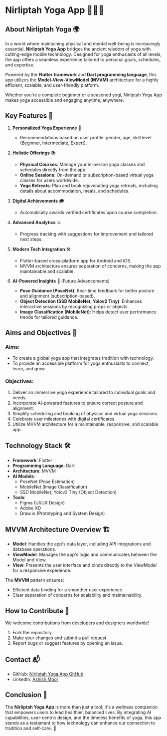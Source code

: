 # Nirliptah Yoga App 🧘‍♀️📱  

## About Nirliptah Yoga 🌍  
In a world where maintaining physical and mental well-being is increasingly essential, **Nirliptah Yoga App** bridges the ancient wisdom of yoga with cutting-edge mobile technology. Designed for yoga enthusiasts of all levels, the app offers a seamless experience tailored to personal goals, schedules, and expertise.  

Powered by the **Flutter framework** and **Dart programming language**, this app utilizes the **Model-View-ViewModel (MVVM)** architecture for a highly efficient, scalable, and user-friendly platform.  

Whether you're a complete beginner or a seasoned yogi, Nirliptah Yoga App makes yoga accessible and engaging anytime, anywhere.  

## Key Features 🌟  

1. **Personalized Yoga Experience** 👤  
   - Recommendations based on user profile: gender, age, skill level (Beginner, Intermediate, Expert).  

2. **Holistic Offerings** 📚  
   - **Physical Courses**: Manage your in-person yoga classes and schedules directly from the app.  
   - **Online Sessions**: On-demand or subscription-based virtual yoga classes for users worldwide.  
   - **Yoga Retreats**: Plan and book rejuvenating yoga retreats, including details about accommodation, meals, and schedules.  

3. **Digital Achievements** 🎓  
   - Automatically awards verified certificates upon course completion.  

4. **Advanced Analytics** 📊  
   - Progress tracking with suggestions for improvement and tailored next steps.  

5. **Modern Tech Integration** 🛠️  
   - Flutter-based cross-platform app for Android and iOS.  
   - MVVM architecture ensures separation of concerns, making the app maintainable and scalable.  

6. **AI-Powered Insights** 🤖 (Future Advancements) 
   - **Pose Guidance (PoseNet)**: Real-time feedback for better posture and alignment (subscription-based).  
   - **Object Detection (SSD MobileNet, Yolov2 Tiny)**: Enhances interactive sessions by recognizing props or objects.  
   - **Image Classification (MobileNet)**: Helps detect user performance trends for tailored guidance.  

## Aims and Objectives 🎯  

### Aims:  
- To create a global yoga app that integrates tradition with technology.  
- To provide an accessible platform for yoga enthusiasts to connect, learn, and grow.  

### Objectives:  
1. Deliver an immersive yoga experience tailored to individual goals and needs.  
2. Incorporate AI-powered features to ensure correct posture and alignment.  
3. Simplify scheduling and booking of physical and virtual yoga sessions.  
4. Celebrate user milestones with digital certificates.  
5. Utilize MVVM architecture for a maintainable, responsive, and scalable app.  

## Technology Stack 🛠️  

- **Framework**: Flutter  
- **Programming Language**: Dart  
- **Architecture**: MVVM  
- **AI Models**:  
  - PoseNet (Pose Estimation)  
  - MobileNet (Image Classification)  
  - SSD MobileNet, Yolov2 Tiny (Object Detection)  
- **Tools**:  
  - Figma (UI/UX Design)  
  - Adobe XD  
  - Draw.io (Prototyping and System Design)  

## MVVM Architecture Overview 🏗️  

- **Model**: Handles the app's data layer, including API integrations and database operations.  
- **ViewModel**: Manages the app's logic and communicates between the Model and View.  
- **View**: Presents the user interface and binds directly to the ViewModel for a responsive experience.  

The **MVVM** pattern ensures:  
- Efficient data binding for a smoother user experience.  
- Clear separation of concerns for scalability and maintainability.  

## How to Contribute 🤝  

We welcome contributions from developers and designers worldwide!  
1. Fork the repository.  
2. Make your changes and submit a pull request.  
3. Report bugs or suggest features by opening an issue.  

## Contact 📬  

- GitHub: [Nirliptah Yoga App GitHub](https://github.com/ashishmool/nirlipta-yoga-app.git)  
- LinkedIn: [Ashish Mool](https://www.linkedin.com/in/ashish-mool/)  

## Conclusion 🌿  
The **Nirliptah Yoga App** is more than just a tool; it's a wellness companion that empowers users to lead healthier, balanced lives. By integrating AI capabilities, user-centric design, and the timeless benefits of yoga, this app stands as a testament to how technology can enhance our connection to tradition and self-care. 🌱  
